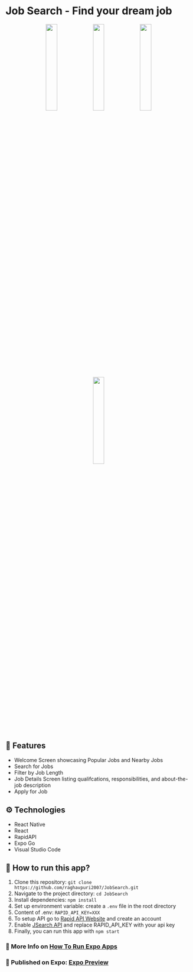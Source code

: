 # Job Search - Find your dream job
<p align="center">
  <img src="https://github.com/raghavpuri2007/JobSearch/assets/82910597/e69c3800-bb5a-4109-95fe-15346737e6a6" width="24.5%" />
  <img src="https://github.com/raghavpuri2007/JobSearch/assets/82910597/276a99f8-4469-402e-b664-a998120a4aca" width="24.5%" />
  <img src="https://github.com/raghavpuri2007/JobSearch/assets/82910597/0490b0da-4f1c-49d7-bc59-08d3605ad0b0" width="24.5%" />
  <img src="https://github.com/raghavpuri2007/JobSearch/assets/82910597/76129c60-5541-4bbf-b4e9-a836625c7f1e" width="24.5%" />
</p>

## 📖 Features
* Welcome Screen showcasing Popular Jobs and Nearby Jobs
* Search for Jobs
* Filter by Job Length
* Job Details Screen listing qualifcations, responsibilities, and about-the-job description
* Apply for Job

## ⚙️ Technologies
* React Native
* React
* RapidAPI
* Expo Go
* Visual Studio Code

## 📱 How to run this app?
1. Clone this repository: ```git clone https://github.com/raghavpuri2007/JobSearch.git```
2. Navigate to the project directory: ```cd JobSearch```
3. Install dependencies: ```npm install```
4. Set up environment variable: create a `.env` file in the root directory
5. Content of .env: ``RAPID_API_KEY=XXX``
6. To setup API go to [Rapid API Website](https://rapidapi.com/hub) and create an account
7. Enable [JSearch API](https://rapidapi.com/letscrape-6bRBa3QguO5/api/jsearch) and replace RAPID_API_KEY with your api key
8. Finally, you can run this app with `npm start`

### 📄 More Info on [How To Run Expo Apps](https://www.reactnative.dev/docs/environment-setup)

### 📝 Published on Expo: [Expo Preview](https://expo.dev/@raghav2007/JobSearch?serviceType=classic&distribution=expo-go)
